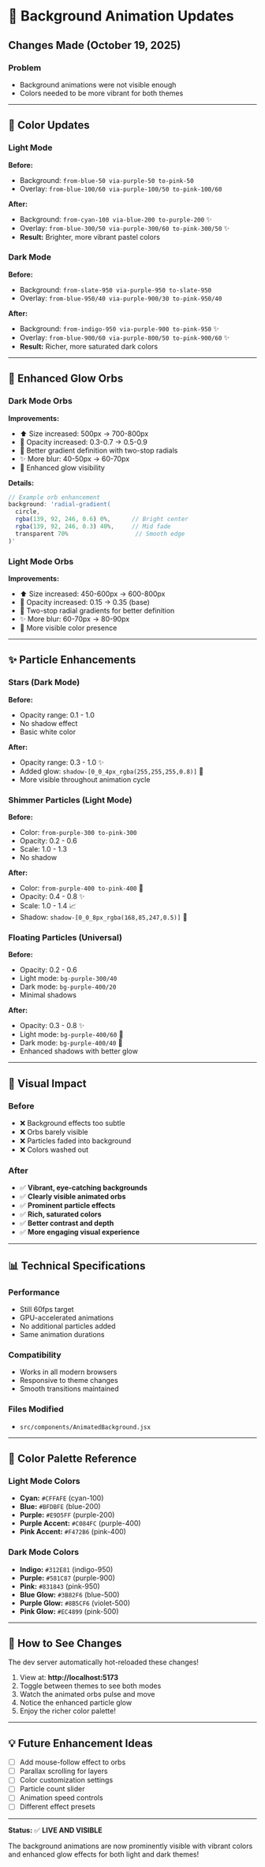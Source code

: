 # 🎨 Background Animation Updates

## Changes Made (October 19, 2025)

### Problem
- Background animations were not visible enough
- Colors needed to be more vibrant for both themes

---

## 🌈 Color Updates

### Light Mode
**Before:**
- Background: `from-blue-50 via-purple-50 to-pink-50`
- Overlay: `from-blue-100/60 via-purple-100/50 to-pink-100/60`

**After:**
- Background: `from-cyan-100 via-blue-200 to-purple-200` ✨
- Overlay: `from-blue-300/50 via-purple-300/60 to-pink-300/50` ✨
- **Result:** Brighter, more vibrant pastel colors

### Dark Mode
**Before:**
- Background: `from-slate-950 via-purple-950 to-slate-950`
- Overlay: `from-blue-950/40 via-purple-900/30 to-pink-950/40`

**After:**
- Background: `from-indigo-950 via-purple-900 to-pink-950` ✨
- Overlay: `from-blue-900/60 via-purple-800/50 to-pink-900/60` ✨
- **Result:** Richer, more saturated dark colors

---

## 🌟 Enhanced Glow Orbs

### Dark Mode Orbs
**Improvements:**
- ⬆️ Size increased: 500px → 700-800px
- 💫 Opacity increased: 0.3-0.7 → 0.5-0.9
- 🎨 Better gradient definition with two-stop radials
- ✨ More blur: 40-50px → 60-70px
- 🔆 Enhanced glow visibility

**Details:**
```jsx
// Example orb enhancement
background: 'radial-gradient(
  circle, 
  rgba(139, 92, 246, 0.6) 0%,      // Bright center
  rgba(139, 92, 246, 0.3) 40%,     // Mid fade
  transparent 70%                   // Smooth edge
)'
```

### Light Mode Orbs
**Improvements:**
- ⬆️ Size increased: 450-600px → 600-800px
- 💫 Opacity increased: 0.15 → 0.35 (base)
- 🎨 Two-stop radial gradients for better definition
- ✨ More blur: 60-70px → 80-90px
- 🌈 More visible color presence

---

## ✨ Particle Enhancements

### Stars (Dark Mode)
**Before:**
- Opacity range: 0.1 - 1.0
- No shadow effect
- Basic white color

**After:**
- Opacity range: 0.3 - 1.0 ✨
- Added glow: `shadow-[0_0_4px_rgba(255,255,255,0.8)]` 💫
- More visible throughout animation cycle

### Shimmer Particles (Light Mode)
**Before:**
- Color: `from-purple-300 to-pink-300`
- Opacity: 0.2 - 0.6
- Scale: 1.0 - 1.3
- No shadow

**After:**
- Color: `from-purple-400 to-pink-400` 🎨
- Opacity: 0.4 - 0.8 ✨
- Scale: 1.0 - 1.4 📈
- Shadow: `shadow-[0_0_8px_rgba(168,85,247,0.5)]` 💫

### Floating Particles (Universal)
**Before:**
- Opacity: 0.2 - 0.6
- Light mode: `bg-purple-300/40`
- Dark mode: `bg-purple-400/20`
- Minimal shadows

**After:**
- Opacity: 0.3 - 0.8 ✨
- Light mode: `bg-purple-400/60` 🎨
- Dark mode: `bg-purple-400/40` 🎨
- Enhanced shadows with better glow

---

## 🎯 Visual Impact

### Before
- ❌ Background effects too subtle
- ❌ Orbs barely visible
- ❌ Particles faded into background
- ❌ Colors washed out

### After
- ✅ **Vibrant, eye-catching backgrounds**
- ✅ **Clearly visible animated orbs**
- ✅ **Prominent particle effects**
- ✅ **Rich, saturated colors**
- ✅ **Better contrast and depth**
- ✅ **More engaging visual experience**

---

## 📊 Technical Specifications

### Performance
- Still 60fps target
- GPU-accelerated animations
- No additional particles added
- Same animation durations

### Compatibility
- Works in all modern browsers
- Responsive to theme changes
- Smooth transitions maintained

### Files Modified
- `src/components/AnimatedBackground.jsx`

---

## 🎨 Color Palette Reference

### Light Mode Colors
- **Cyan:** `#CFFAFE` (cyan-100)
- **Blue:** `#BFDBFE` (blue-200)
- **Purple:** `#E9D5FF` (purple-200)
- **Purple Accent:** `#C084FC` (purple-400)
- **Pink Accent:** `#F472B6` (pink-400)

### Dark Mode Colors
- **Indigo:** `#312E81` (indigo-950)
- **Purple:** `#581C87` (purple-900)
- **Pink:** `#831843` (pink-950)
- **Blue Glow:** `#3B82F6` (blue-500)
- **Purple Glow:** `#8B5CF6` (violet-500)
- **Pink Glow:** `#EC4899` (pink-500)

---

## 🚀 How to See Changes

The dev server automatically hot-reloaded these changes!

1. View at: **http://localhost:5173**
2. Toggle between themes to see both modes
3. Watch the animated orbs pulse and move
4. Notice the enhanced particle glow
5. Enjoy the richer color palette!

---

## 💡 Future Enhancement Ideas

- [ ] Add mouse-follow effect to orbs
- [ ] Parallax scrolling for layers
- [ ] Color customization settings
- [ ] Particle count slider
- [ ] Animation speed controls
- [ ] Different effect presets

---

**Status:** ✅ **LIVE AND VISIBLE**

The background animations are now prominently visible with vibrant colors and enhanced glow effects for both light and dark themes!
